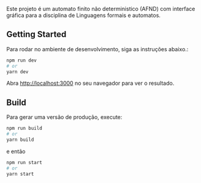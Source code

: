 Este projeto é um automato finito não deterministico (AFND) com interface gráfica para a disciplina de Linguagens formais e automatos.

## Getting Started

Para rodar no ambiente de desenvolvimento, siga as instruções abaixo.:

```bash
npm run dev
# or
yarn dev
```

Abra [http://localhost:3000](http://localhost:3000) no seu navegador para ver o resultado.

## Build

Para gerar uma versão de produção, execute:

```bash
npm run build
# or
yarn build
```

e então

```bash
npm run start
# or
yarn start
```

